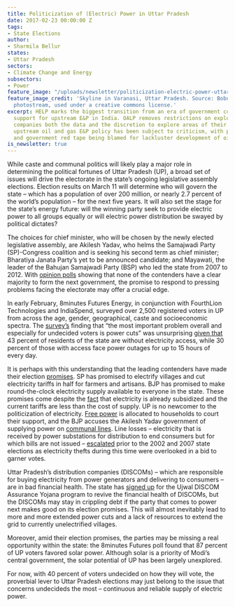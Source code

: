 ```yaml
---
title: Politicization of (Electric) Power in Uttar Pradesh
date: 2017-02-23 00:00:00 Z
tags:
- State Elections
author:
- Sharmila Bellur
states:
- Uttar Pradesh
sectors:
- Climate Change and Energy
subsectors:
- Power
feature_image: "/uploads/newsletter/politicization-electric-power-uttar-pradesh.jpg"
feature_image_credit: 'Skyline in Varanasi, Uttar Pradesh. Source: Bobulix’s flickr
  photostream, used under a creative commons license.'
excerpt: HELP marks the biggest transition from an era of government control to government
  support for upstream E&P in India. OALP removes restrictions on exploration by giving
  companies both the data and the discretion to explore areas of their choice. India’s
  upstream oil and gas E&P policy has been subject to criticism, with protectionism
  and government red tape being blamed for lackluster development of oil and gas upstream.
is_newsletter: true
---
```


<p>While caste and communal politics will likely play a major role in determining the political fortunes of Uttar Pradesh (UP), a broad set of issues will drive the electorate in the state’s ongoing legislative assembly elections. Election results on March 11 will determine who will govern the state – which has a population of over 200 million, or nearly 2.7 percent of the world’s population – for the next five years. It will also set the stage for the state’s energy future: will the winning party seek to provide electric power to all groups equally or will electric power distribution be swayed by political dictates?</p>

<p>The choices for chief minister, who will be chosen by the newly elected legislative assembly, are Akilesh Yadav, who helms the Samajwadi Party (SP)-Congress coalition and is seeking his second term as chief minister; Bharatiya Janata Party’s yet to be announced candidate; and Mayawati, the leader of the Bahujan Samajwadi Party (BSP) who led the state from 2007 to 2012. With <a href="http://www.elections.in/uttar-pradesh/exit-poll.html">opinion polls</a> showing that none of the contenders have a clear majority to form the next government, the promise to respond to pressing problems facing the electorate may offer a crucial edge.</p>

<p>In early February, 8minutes Futures Energy, in conjunction with FourthLion Technologies and IndiaSpend, surveyed over 2,500 registered voters in UP from across the age, gender, geographical, caste and socioeconomic spectra. The <a href="http://up-survey.fourthlion.in/">survey’s</a> finding that “the most important problem overall and especially for undecided voters is power cuts” was unsurprising <a href="http://documents.worldbank.org/curated/en/562191468041399641/pdf/922230PUB0978100Box385358B00PUBLIC0.pdf">given that</a> 43 percent of residents of the state are without electricity access, while 30 percent of those with access face power outages for up to 15 hours of every day.</p>

<p>It is perhaps with this understanding that the leading contenders have made their election <a href="http://www.business-standard.com/article/news-ani/up-elections-key-poll-issues-of-political-biggies-117021700140_1.html">promises</a>. SP has promised to electrify villages and cut electricity tariffs in half for farmers and artisans. BJP has promised to make round-the-clock electricity supply available to everyone in the state. These promises come despite the <a href="https://www.google.com/url?sa=t&amp;rct=j&amp;q=&amp;esrc=s&amp;source=web&amp;cd=1&amp;cad=rja&amp;uact=8&amp;ved=0ahUKEwjRv6787ZfSAhWkgFQKHY_EAX4QFggaMAA&amp;url=https%3A%2F%2Fcsis-prod.s3.amazonaws.com%2Fs3fs-public%2F170131_Ladislaw_Bellur_UttarPradeshStateEnergyProfile.pdf%3Fl9KO3yYhWv87H3qSAYzxG6wszxpEJbuE&amp;usg=AFQjCNGarIAC0-kw-IKgRkYL4W8dvY117g&amp;bvm=bv.147448319,d.cGw">fact</a> that electricity is already subsidized and the current tariffs are less than the cost of supply. UP is no newcomer to the politicization of electricity. <a href="http://www.ndtv.com/india-news/uttar-pradesh-to-give-free-power-connections-to-1-72-lakh-families-590544">Free power</a> is allocated to households to court their support, and the BJP accuses the Akilesh Yadav government of supplying power on <a href="http://www.nationalheraldindia.com/news/2017/02/10/power-minister-piyush-goyal-green-saffron-power-alleging-uttar-pradesh-state-government-denied-power-to-hindus">communal lines</a>. Line losses – electricity that is received by power substations for distribution to end consumers but for which bills are not issued – <a href="http://www-personal.umich.edu/~brianmin/MinGolden_lineloss_2013.pdf">escalated</a> prior to the 2002 and 2007 state elections as electricity thefts during this time were overlooked in a bid to garner votes.</p>

<p>Uttar Pradesh’s distribution companies (DISCOMs) – which are responsible for buying electricity from power generators and delivering to consumers – are in bad financial health. The state has <a href="http://pib.nic.in/newsite/PrintRelease.aspx?relid=135939">signed up</a> for the Ujwal DISCOM Assurance Yojana program to revive the financial health of DISCOMs, but the DISCOMs may stay in crippling debt if the party that comes to power next makes good on its election promises. This will almost inevitably lead to more and more extended power cuts and a lack of resources to extend the grid to currently unelectrified villages.</p>

<p>Moreover, amid their election promises, the parties may be missing a real opportunity within the state: the 8minutes Futures poll found that 87 percent of UP voters favored solar power. Although solar is a priority of Modi’s central government, the solar potential of UP has been largely unexplored.</p>

<p>For now, with 40 percent of voters undecided on how they will vote, the proverbial lever to Uttar Pradesh elections may just belong to the issue that concerns undecideds the most – continuous and reliable supply of electric power.</p>
